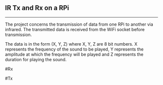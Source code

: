 
IR Tx and Rx on a RPi
----------------------
----------------------

The project concerns the transmission of data from one RPi
to another via infrared. The transmitted data is received from
the WiFi socket before transmission. 

The data is in the form (X, Y, Z) where X, Y, Z 
are 8 bit numbers. X represents the frequency of the sound to be 
played, Y represents the amplitude at which the frequency will be 
played and Z represents the duration for playing the sound.

#Rx


#Tx


